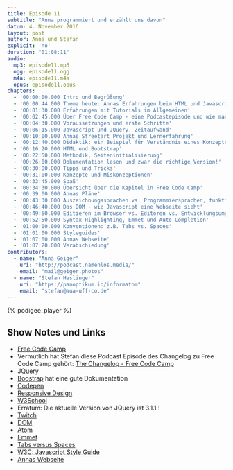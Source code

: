 ```yaml
---
title: Episode 11
subtitle: "Anna programmiert und erzählt uns davon"
datum: 4. November 2016
layout: post
author: Anna und Stefan
explicit: 'no'
duration: "01:08:11"
audio:
  mp3: episode11.mp3
  ogg: episode11.ogg
  m4a: episode11.m4a
  opus: episode11.opus
chapters:
  - '00:00:00.000 Intro und Begrüßung'
  - '00:00:44.000 Thema heute: Annas Erfahrungen beim HTML und Javascript lernen mit Free Code Camp'
  - '00:01:30.000 Erfahrungen mit Tutorials im Allgemeinen'
  - '00:02:45.000 Über Free Code Camp - eine Podcastepisode und wie man anfängt'
  - '00:04:30.000 Voraussetzungen und erste Schritte'
  - '00:06:15.000 Javascript und JQuery, Zeitaufwand'
  - '00:10:00.000 Annas Streetart Projekt und Lernerfahrung'
  - '00:12:40.000 Didaktik: ein Beispiel für Verständnis eines Konzeptes: globale Variablen'
  - '00:16:20.000 HTML und Bootstrap'
  - '00:22:50.000 Methodik, Seiteninitialisierung'
  - '00:26:00.000 Dokumentation lesen und zwar die richtige Version!'
  - '00:30:00.000 Tipps und Tricks'
  - '00:31:00.000 Konzepte und Miskonzeptionen'
  - '00:33:45.000 Spaß'
  - '00:34:30.000 Übersicht über die Kapitel in Free Code Camp'
  - '00:39:00.000 Annas Pläne'
  - '00:43:30.000 Auszeichnungssprachen vs. Programmiersprachen, funktional vs. objektorientiert'
  - '00:46:40.000 Das DOM - wie Javascript eine Webseite sieht'
  - '00:49:50.000 Editieren im Browser vs. Editoren vs. Entwicklungsumgebungen'
  - '00:52:50.000 Syntax Highlighting, Emmet und Auto Completion'
  - '01:00:00.000 Konventionen: z.B. Tabs vs. Spaces'
  - '01:01:00.000 Styleguides'
  - '01:07:00.000 Annas Webseite'
  - '01:07:20.000 Verabschiedung'
contributors:
  - name: "Anna Geiger"
    uri: "http://podcast.namenlos.media/"
    email: "mail@geiger.photos"
  - name: "Stefan Haslinger"
    uri: "https://panoptikum.io/informatom"
    email: "stefan@aua-uff-co.de"
---
```


{% podigee_player %}

## Show Notes und Links

* [Free Code Camp](https://www.freecodecamp.com/)
* Vermutlich hat Stefan diese Podcast Episode des Changelog zu Free Code Camp gehört:
  [The Changelog - Free Code Camp](https://changelog.com/podcast/195)
* [JQuery](https://jquery.com/)
* [Boostrap](http://getbootstrap.com/) hat eine gute Dokumentation
* [Codepen](http://codepen.io/)
* [Responsive Design](https://en.wikipedia.org/wiki/Responsive_web_design)
* [W3School](http://www.w3schools.com/)
* Erratum: Die aktuelle Version von JQuery ist 3.1.1 !
* [Twitch](http://twitch.tv)
* [DOM](https://www.w3.org/DOM/)
* [Atom](https://atom.io/)
* [Emmet](http://emmet.io/)
* [Tabs versus Spaces](https://www.youtube.com/watch?v=SsoOG6ZeyUI)
* [W3C: Javascript Style Guide](http://www.w3schools.com/js/js_conventions.asp)
* [Annas Webseite](http://namenlos.media/)